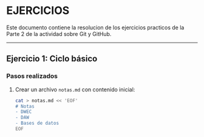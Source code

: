 # EJERCICIOS

Este documento contiene la resolucion de los ejercicios practicos de la Parte 2 de la actividad sobre Git y GitHub.

---

## Ejercicio 1: Ciclo básico
### Pasos realizados
1. Crear un archivo `notas.md` con contenido inicial:
   ```bash
   cat > notas.md << 'EOF'
   # Notas
   - DWEC
   - DAW
   - Bases de datos
   EOF
